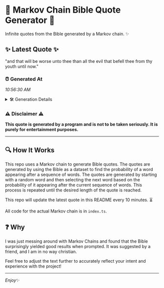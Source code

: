 # 📖 Markov Chain Bible Quote Generator 📖

Infinite quotes from the Bible generated by a Markov chain. ✨

## ✨ Latest Quote ✨
"and that will be worse unto thee than all the evil that befell thee from thy youth until now."

### ⏰ Generated At
*10:56:30 AM*

<details>
    <summary>🛠️ Generation Details</summary>
    <p>
        <strong>🌱 Seed:</strong> and<br>
        <strong>🔄 Iterations:</strong> 18<br>
        <strong>📜 Context History:</strong><br>[ and ]: that<br>[ and, that ]: will<br>[ and, that, will ]: be<br>[ and, that, will, be ]: worse<br>[ and, that, will, be, worse ]: unto<br>[ and, that, will, be, worse, unto ]: thee<br>[ that, will, be, worse, unto, thee ]: than<br>[ will, be, worse, unto, thee, than ]: all<br>[ be, worse, unto, thee, than, all ]: the<br>[ worse, unto, thee, than, all, the ]: evil<br>[ unto, thee, than, all, the, evil ]: that<br>[ thee, than, all, the, evil, that ]: befell<br>[ than, all, the, evil, that, befell ]: thee<br>[ all, the, evil, that, befell, thee ]: from<br>[ the, evil, that, befell, thee, from ]: thy<br>[ evil, that, befell, thee, from, thy ]: youth<br>[ that, befell, thee, from, thy, youth ]: until<br>[ befell, thee, from, thy, youth, until ]: now.<br>
    </p>
</details>

### ⚠️ Disclaimer ⚠️
**This quote is generated by a program and is not to be taken seriously. It is purely for entertainment purposes.**

---

## 🔍 How It Works

This repo uses a Markov chain to generate Bible quotes. The quotes are generated by using the Bible as a dataset to find the probability of a word appearing after a sequence of words. The quotes are generated by starting with a random word and then selecting the next word based on the probability of it appearing after the current sequence of words. This process is repeated until the desired length of the quote is reached.

This repo will update the latest quote in this README every 10 minutes. ⏳

All code for the actual Markov chain is in `index.ts`.

## ❓ Why

I was just messing around with Markov Chains and found that the Bible surprisingly yielded good results when prompted. 
It was suggested by a friend, and I am in no way christian.

Feel free to adjust the text further to accurately reflect your intent and experience with the project!

---

*Enjoy*✨
